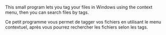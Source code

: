 This small program lets you tag your files in Windows using the context menu, then you can search files by tags.

Ce petit programme vous permet de tagger vos fichiers en utilisant le menu contextuel, après vous pourrez rechercher les fichiers selon les tags.